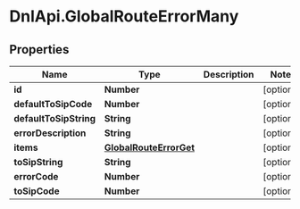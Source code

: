 # DnlApi.GlobalRouteErrorMany

## Properties
Name | Type | Description | Notes
------------ | ------------- | ------------- | -------------
**id** | **Number** |  | [optional] 
**defaultToSipCode** | **Number** |  | [optional] 
**defaultToSipString** | **String** |  | [optional] 
**errorDescription** | **String** |  | [optional] 
**items** | [**GlobalRouteErrorGet**](GlobalRouteErrorGet.md) |  | [optional] 
**toSipString** | **String** |  | [optional] 
**errorCode** | **Number** |  | [optional] 
**toSipCode** | **Number** |  | [optional] 


